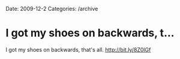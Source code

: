 Date: 2009-12-2
Categories: /archive

# I got my shoes on backwards, t...

I got my shoes on backwards, that's all. <a href="http://bit.ly/8Z0lGf" rel="nofollow">http://bit.ly/8Z0lGf</a>
